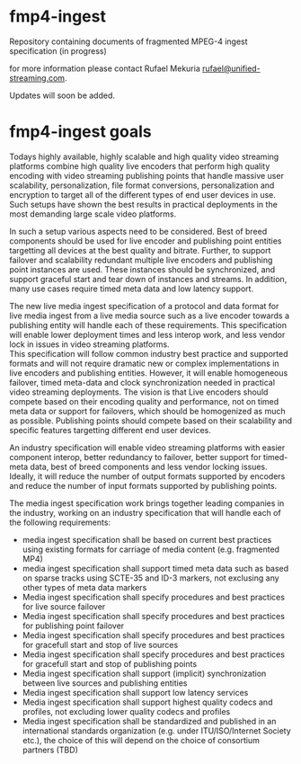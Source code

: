 # fmp4-ingest
Repository containing documents of fragmented MPEG-4 ingest specification (in progress)

for more information please contact Rufael Mekuria rufael@unified-streaming.com. 

Updates will soon be added.

# fmp4-ingest goals 

Todays highly available, highly scalable and high quality video streaming platforms combine high quality live encoders
that perform high quality encoding with video streaming publishing points that handle massive user scalability, personalization, file format conversions, 
personalization and encryption to target all of the different types of end user devices in use. 
Such setups have shown the best results in practical deployments in the most demanding large scale video platforms. 

In such a setup various aspects need to be considered. Best of breed components should be used for live encoder and publishing point 
entities targetting all devices at the best quality and bitrate. Further, to support failover and scalability redundant multiple live encoders 
and publishing point instances are used. These instances should be synchronized, and support graceful start and tear down of instances and streams. 
In addition, many use cases require timed meta data and low latency support.

The new live media ingest specification of a protocol and data format for live media ingest from a live media source such as a live encoder towards a publishing entity will handle each of these requirements. 
This specification will enable lower deployment times and less interop work, and less vendor lock in issues in video streaming platforms.   
This specification will follow common industry best practice and supported formats and will not require dramatic new or complex implementations in 
live encoders and publishing entities.  However, it will enable homogeneous failover, timed meta-data and clock synchronization needed in practical video streaming deployments. 
The vision is that Live encoders should compete based on their encoding quality and performance, not on timed meta data or support for failovers,
which should be homogenized as much as possible. Publishing points should compete based on their scalability and specific features targetting different end user devices.

An industry specification will enable video streaming platforms with easier component interop, better redundancy to failover, better support for timed-meta data, 
best of breed components and less vendor locking issues. Ideally, it will reduce the number of output formats supported by encoders and reduce the number of input formats supported by publishing points.

The media ingest specification work brings together leading companies in the industry, working on an industry specification that will handle each of the following requirements: 

- media ingest specification shall be based on current best practices using existing formats for carriage of media content (e.g. fragmented MP4)
- media ingest specification shall support timed meta data such as based on sparse tracks using SCTE-35 and ID-3 markers, not exclusing any other types of meta data markers
- Media ingest specification shall specify procedures and best practices for live source failover 
- Media ingest specification shall specify procedures and best practices for publishing point failover 
- Media ingest specification shall specify procedures and best practices for gracefull start and stop of live sources
- Media ingest specification shall specify procedures and best practices for gracefull start and stop of publishing points 
- Media ingest specification shall support (implicit) synchronization between live sources and publishing entities
- Media ingest specification shall support low latency services 
- Media ingest specification shall support highest quality codecs and profiles, not excluding lower quality codecs and profiles 
- Media ingest specification shall be standardized and published in an international standards organization (e.g. under ITU/ISO/Internet Society etc.), the choice of this will depend on the choice of consortium partners (TBD)



